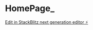 # HomePage_

[Edit in StackBlitz next generation editor ⚡️](https://stackblitz.com/~/github.com/JOBO1205/HomePage_)